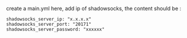 create a main.yml here, add ip of shadowsocks,  the content should be :
```
shadowsocks_server_ip: "x.x.x.x"
shadowsocks_server_port: "20171"
shadowsocks_server_password: "xxxxxx"
```

